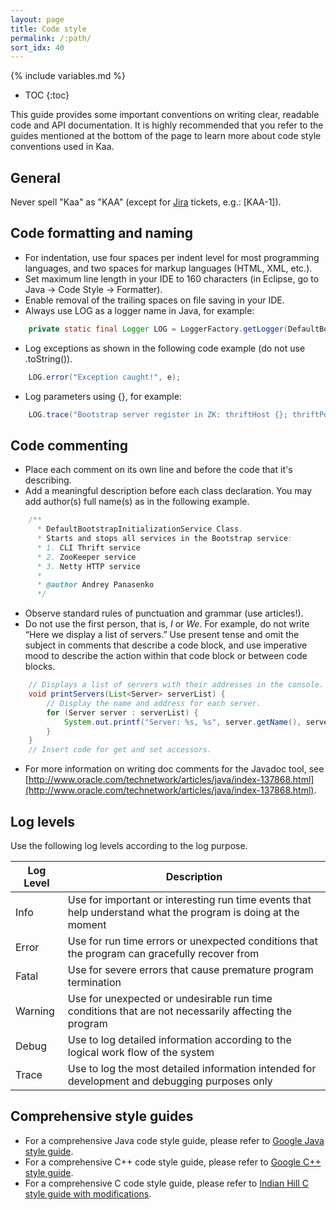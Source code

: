 ```yaml
---
layout: page
title: Code style
permalink: /:path/
sort_idx: 40
---
```


{% include variables.md %}

* TOC
{:toc}

This guide provides some important conventions on writing clear, readable code and API documentation. It is highly recommended that you refer to the guides mentioned at the bottom of the page to learn more about code style conventions used in Kaa.

## General

Never spell "Kaa" as "KAA" (except for [Jira](http://jira.kaaproject.org/browse/KAA/) tickets, e.g.: [KAA-1]).

## Code formatting and naming

- For indentation, use four spaces per indent level for most programming languages, and two spaces for markup languages (HTML, XML, etc.).
- Set maximum line length in your IDE to 160 characters (in Eclipse, go to Java -> Code Style -> Formatter).
- Enable removal of the trailing spaces on file saving in your IDE.
- Always use LOG as a logger name in Java, for example:

```Java
    private static final Logger LOG = LoggerFactory.getLogger(DefaultBootstrapInitializationService.class);
```

- Log exceptions as shown in the following code example (do not use .toString()).

```Java
    LOG.error("Exception caught!", e);
```

- Log parameters using {}, for example:

```Java
    LOG.trace("Bootstrap server register in ZK: thriftHost {}; thriftPort {}; nettyHost {}; nettyPort {}" , thriftHost, thriftPort, nettyHost, nettyPort);
```

## Code commenting

- Place each comment on its own line and before the code that it's describing.
- Add a meaningful description before each class declaration. You may add author(s) full name(s) as in the following example.

```Java
    /**
      * DefaultBootstrapInitializationService Class.
      * Starts and stops all services in the Bootstrap service:
      * 1. CLI Thrift service
      * 2. ZooKeeper service
      * 3. Netty HTTP service
      *
      * @author Andrey Panasenko
      */
```

- Observe standard rules of punctuation and grammar (use articles!).  
- Do not use the first person, that is, _I_ or _We_. For example, do not write “Here we display a list of servers.” Use present tense and omit the subject in comments that describe a code block, and use imperative mood to describe the action within that code block or between code blocks.

```Java
    // Displays a list of servers with their addresses in the console.
    void printServers(List<Server> serverList) {
        // Display the name and address for each server.
        for (Server server : serverList) {
            System.out.printf("Server: %s, %s", server.getName(), server.getAddress());
        }
    }
    // Insert code for get and set accessors.
```

- For more information on writing doc comments for the Javadoc tool, see [http://www.oracle.com/technetwork/articles/java/index-137868.html](http://www.oracle.com/technetwork/articles/java/index-137868.html).

## Log levels

Use the following log levels according to the log purpose.

| Log Level | Description                                                                                                   |
|-----------|---------------------------------------------------------------------------------------------------------------|
| Info      | Use for important or interesting run time events that help understand what the program is doing at the moment |
| Error     | Use for run time errors or unexpected conditions that the program can gracefully recover from                 |
| Fatal     |  Use for severe errors that cause premature program termination                                               |
| Warning   |  Use for unexpected or undesirable run time conditions that are not necessarily affecting the program         |
| Debug     | Use to log detailed information according to the logical work flow of the system                              |
| Trace     | Use to log the most detailed information intended for development and debugging purposes only                 |

## Comprehensive style guides

- For a comprehensive Java code style guide, please refer to [Google Java style guide](https://google.github.io/styleguide/javaguide.html).
- For a comprehensive C++ code style guide, please refer to [Google C++ style guide](https://google.github.io/styleguide/cppguide.html).
- For a comprehensive C code style guide, please refer to [Indian Hill C style guide with modifications](https://www.doc.ic.ac.uk/lab/cplus/cstyle.html).
